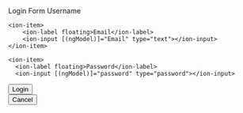 <!--
  Generated template for the LoginPage page.

  See http://ionicframework.com/docs/components/#navigation for more info on
  Ionic pages and navigation.
-->
<ion-header>

  <ion-navbar>
    <ion-title>Login Form</ion-title>
  </ion-navbar>

</ion-header>


<ion-content padding>

  <ion-list>
    <ion-item>
      <ion-label floating>Username</ion-label>
      <ion-input [(ngModel)]="username" type="text"></ion-input>
    </ion-item>

    <ion-item>
        <ion-label floating>Email</ion-label>
        <ion-input [(ngModel)]="Email" type="text"></ion-input>
    </ion-item> 
    
    <ion-item>
      <ion-label floating>Password</ion-label>
      <ion-input [(ngModel)]="password" type="password"></ion-input>
  </ion-item> 
  </ion-list>  

  <div padding>
    <button ion-button block (click)="login()">Login</button>
  </div> 

  <div padding>
    <button ion-button block (click)="login()">Cancel</button>
  </div> 

</ion-content>
